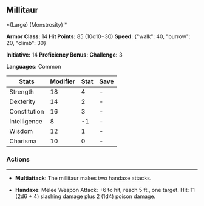 ## Millitaur
*(Large) (Monstrosity) *

**Armor Class:** 14
**Hit Points:** 85 (10d10+30)
**Speed:** {"walk": 40, "burrow": 20, "climb": 30}

**Initiative:** 14
**Proficiency Bonus:**
**Challenge:** 3

**Languages:** Common



| Stats | Modifier | Stat | Save
| ---- | ---- | ---- | ---- |
| Strength | 18 | 4 | - |
| Dexterity | 14 | 2 | - |
| Constitution | 16 | 3 | - |
| Intelligence | 8 | -1 | - |
| Wisdom | 12 | 1 | - |
| Charisma | 10 | 0 | - |

### Actions
 --- 
- **Multiattack**: The millitaur makes two handaxe attacks.

- **Handaxe**: Melee Weapon Attack: +6 to hit, reach 5 ft., one target. Hit: 11 (2d6 + 4) slashing damage plus 2 (1d4) poison damage.


